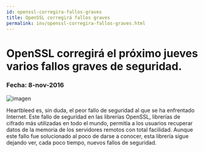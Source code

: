 ```yaml
---
id: openssl-corregira-fallos-graves
title: OpenSSL corregirá fallos graves
permalink: inv/openssl-corregira-fallos-graves.html
---
```

# OpenSSL corregirá el próximo jueves varios fallos graves de seguridad.
### Fecha: 8-nov-2016

<div class="md-div-center">
<img alt="imagen" src="{{ site.baseurl }}/img/open.png" class="md-img md-center">
</div>

Heartbleed es, sin duda, el peor fallo de seguridad al que se ha enfrentado Internet. Este fallo de seguridad en las librerías OpenSSL, librerías de cifrado más utilizadas en todo el mundo, permitía a los usuarios recuperar datos de la memoria de los servidores remotos con total facilidad. Aunque este fallo fue solucionado al poco de darse a conocer, esta librería sigue dejando ver, cada poco tiempo, nuevos fallos de seguridad.
